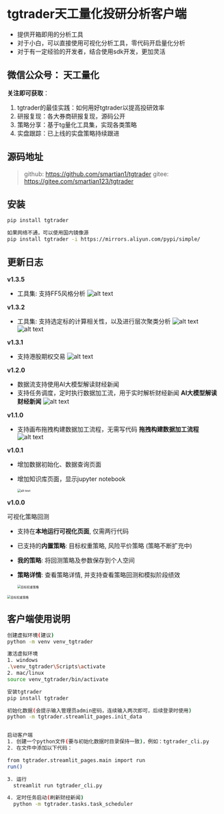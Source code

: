 # tgtrader天工量化投研分析客户端

- 提供开箱即用的分析工具
- 对于小白，可以直接使用可视化分析工具，零代码开启量化分析
- 对于有一定经验的开发者，结合使用sdk开发，更加灵活

## 微信公众号： 天工量化

**关注即可获取**：

1. tgtrader的最佳实践：如何用好tgtrader以提高投研效率
2. 研报复现：各大券商研报复现，源码公开
3. 策略分享：基于tg量化工具集，实现各类策略
4. 实盘跟踪：已上线的实盘策略持续跟进

## 源码地址

> github: https://github.com/smartian1/tgtrader
gitee: https://gitee.com/smartian123/tgtrader   

## 安装

```sh
pip install tgtrader

如果网络不通，可以使用国内镜像源
pip install tgtrader -i https://mirrors.aliyun.com/pypi/simple/
```



## 更新日志

**v1.3.5**

- 工具集: 支持FF5风格分析
![alt text](https://raw.githubusercontent.com/smartian1/tgtrader-image/main/2025-04/250406210648309_1743944808327.png)

**v1.3.2**

- 工具集: 支持选定标的计算相关性，以及进行层次聚类分析
![alt text](https://raw.githubusercontent.com/smartian1/tgtrader/main/tgtrader/images/corr_metrix.png)
![alt text](https://raw.githubusercontent.com/smartian1/tgtrader/main/tgtrader/images/corr_cluster1.png)


**v1.3.1**

- 支持港股期权交易
![alt text](https://raw.githubusercontent.com/smartian1/tgtrader/main/tgtrader/images/hk_option.png)

**v1.2.0**

- 数据流支持使用AI大模型解读财经新闻
- 支持任务调度，定时执行数据加工流，用于实时解析财经新闻
**AI大模型解读财经新闻**
![alt text](https://raw.githubusercontent.com/smartian1/tgtrader/main/tgtrader/images/news_reader.png)



**v1.1.0**

- 支持画布拖拽构建数据加工流程，无需写代码
**拖拽构建数据加工流程**
![alt text](https://raw.githubusercontent.com/smartian1/tgtrader/main/tgtrader/images/preview.png)



**v1.0.1**

- 增加数据初始化、数据查询页面

- 增加知识库页面，显示jupyter notebook

  <img src="https://raw.githubusercontent.com/smartian1/tgtrader/main/tgtrader/images/data_query.png" alt="alt text" style="zoom:50%;" />

**v1.0.0**

可视化策略回测

- 支持在**本地运行可视化页面**, 仅需两行代码

- 已支持的**内置策略**: 目标权重策略, 风险平价策略 (策略不断扩充中)

- **我的策略**: 将回测策略及参数保存到个人空间

- **策略详情**: 查看策略详情, 并支持查看策略回测和模拟阶段绩效

  <img src="https://raw.githubusercontent.com/smartian1/tgtrader/main/tgtrader/images/target_weight_strategy.png" alt="目标权重策略" style="zoom:50%;" />

<img src="https://raw.githubusercontent.com/smartian1/tgtrader/main/tgtrader/images/target_weight_strategy_result.png" alt="目标权重策略" style="zoom:50%;" />

## 客户端使用说明

```sh
创建虚拟环境(建议)
python -m venv venv_tgtrader

激活虚拟环境
1. windows
.\venv_tgtrader\Scripts\activate
2. mac/linux
source venv_tgtrader/bin/activate

安装tgtrader
pip install tgtrader

初始化数据(会提示输入管理员admin密码，连续输入两次即可，后续登录时使用)
python -m tgtrader.streamlit_pages.init_data


启动客户端
1. 创建一个python文件(要与初始化数据时目录保持一致)，例如：tgtrader_cli.py
2. 在文件中添加以下代码：

from tgtrader.streamlit_pages.main import run
run()

3. 运行
  streamlit run tgtrader_cli.py

4. 定时任务启动(刷新财经新闻)
  python -m tgtrader.tasks.task_scheduler
```

#### 

